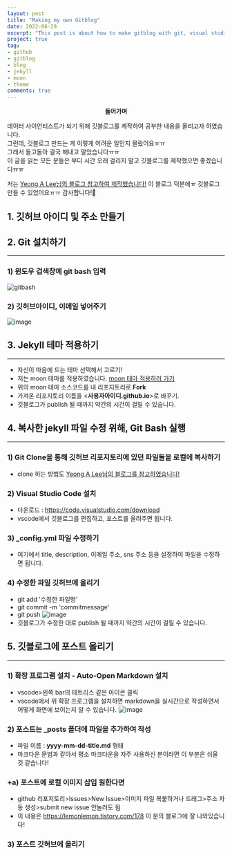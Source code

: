 ```yaml
---   
layout: post  
title: "Making my own Gitblog"
date: 2022-06-29
excerpt: "This post is about how to make gitblog with git, visual studio code, and jekyll."
project: true
tag:
- github
- gitblog
- blog
- jekyll
- moon
- theme  
comments: true
---  
```


<center><b>들어가며</b></center>
     
  데이터 사이언티스트가 되기 위해 깃블로그를 제작하여 공부한 내용을 올리고자 하였습니다.\
  그런데, 깃블로그 만드는 게 이렇게 어려운 일인지 몰랐어요ㅠㅠ\
  그래서 돌고돌아 결국 해내고 말았습니다ㅠㅠ\
  이 글을 읽는 모든 분들은 부디 시간 오래 걸리지 말고 깃블로그를 제작했으면 좋겠습니다ㅠㅠ


저는 [Yeong A Lee님의 블로그 참고하여 제작했습니다!](https://simpled2ev.github.io/develop-github/2019/02/13/2019-01-31-github-make-git-and-jekyll-blog1.html ) 이 블로그 덕분에ㅠ 깃블로그 만들 수 있었어요ㅠㅠ 감사합니다!🙏

## 1. 깃허브 아이디 및 주소 만들기

## 2. Git 설치하기
---
### 1) 윈도우 검색창에 **git bash** 입력
![gitbash](https://user-images.githubusercontent.com/77424107/176376359-ccc7e25e-2309-449c-9be1-ccdd616721e9.png)

### 2) 깃허브아이디, 이메일 넣어주기
![image](https://user-images.githubusercontent.com/77424107/176377164-952bc747-0f45-4ea4-966a-28be248fe4bf.png)

## 3. Jekyll 테마 적용하기
---
- 자신이 마음에 드는 테마 선택해서 고르기!
- 저는 moon 테마를 적용하였습니다. [moon 테마 적용하러 가기](https://github.com/TaylanTatli/Moon)
- 위의 moon 테마 소스코드를 내 리포지토리로 **Fork**
- 가져온 리포지토리 이름을 <**사용자아이디.github.io**>로 바꾸기.
- 깃블로그가 publish 될 때까지 약간의 시간이 걸릴 수 있습니다.

## 4. 복사한 jekyll 파일 수정 위해, **Git Bash** 실행
---
### 1) **Git Clone**을 통해 깃허브 리포지토리에 있던 파일들을 로컬에 복사하기
- clone 하는 방법도 [Yeong A Lee님의 블로그를 참고하였습니다!](https://simpled2ev.github.io/develop-github/2019/02/13/2019-02-01-github-make-git-and-jekyll-blog2.html)

### 2) Visual Studio Code 설치
- 다운로드 : https://code.visualstudio.com/download
- vscode에서 깃블로그를 편집하고, 포스트를 올려주면 됩니다.

### 3) _config.yml 파일 수정하기
- 여기에서 title, description, 이메일 주소, sns 주소 등을 설정하여 파일을 수정하면 됩니다.

### 4) 수정한 파일 깃허브에 올리기
- git add '수정한 파일명'
- git commit -m 'commitmessage'
- git push
![image](https://user-images.githubusercontent.com/77424107/176379849-f90a42b8-726d-499c-8a57-8262785f6a40.png)
- 깃블로그가 수정한 대로 publish 될 때까지 약간의 시간이 걸릴 수 있습니다.

## 5. 깃블로그에 포스트 올리기
---
### 1) 확장 프로그램 설치 - Auto-Open Markdown 설치
- vscode>왼쪽 bar의 테트리스 같은 아이콘 클릭
- vscode에서 위 확장 프로그램을 설치하면 markdown을 실시간으로 작성하면서 어떻게 화면에 보이는지 알 수 있습니다.
![image](https://user-images.githubusercontent.com/77424107/176380696-0595f4c1-28a0-4cf6-88ad-52da6db00544.png)

### 2) 포스트는 _posts 폴더에 파일을 추가하여 작성
- 파일 이름 : **yyyy-mm-dd-title.md** 형태
- 마크다운 문법과 같아서 평소 마크다운을 자주 사용하신 분이라면 이 부분은 쉬울 것 같습니다!

### +a) 포스트에 로컬 이미지 삽입 원한다면
- github 리포지토리>Issues>New Issue>이미지 파일 복붙하거나 드래그>주소 자동 생성>submit new issue 안눌러도 됨
- 이 내용은 https://lemonlemon.tistory.com/178 이 분의 블로그에 잘 나와있습니다!

### 3) 포스트 깃허브에 올리기
